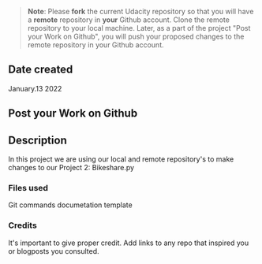 >**Note**: Please **fork** the current Udacity repository so that you will have a **remote** repository in **your** Github account. Clone the remote repository to your local machine. Later, as a part of the project "Post your Work on Github", you will push your proposed changes to the remote repository in your Github account.

## Date created
January.13 2022

## Post your Work on Github

## Description
In this project we are using our local and remote repository's to make changes to our Project 2: Bikeshare.py 

### Files used
Git commands documetation template

### Credits
It's important to give proper credit. Add links to any repo that inspired you or blogposts you consulted.


